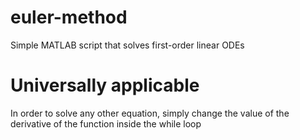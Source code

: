 # euler-method
Simple MATLAB script that solves first-order linear ODEs

# Universally applicable
In order to solve any other equation, simply change the value of the derivative of the function inside the while loop
